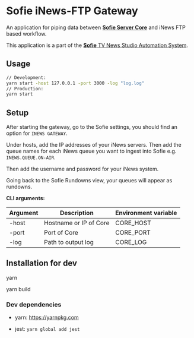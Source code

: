 # Sofie iNews-FTP Gateway

An application for piping data between [**Sofie Server Core**](https://github.com/nrkno/tv-automation-server-core) and iNews FTP based workflow.

This application is a part of the [**Sofie** TV News Studio Automation System](https://github.com/nrkno/Sofie-TV-automation/).

## Usage

```BASH
// Development:
yarn start -host 127.0.0.1 -port 3000 -log "log.log"
// Production:
yarn start
```

## Setup

After starting the gateway, go to the Sofie settings, you should find an option for `INEWS GATEWAY`.

Under hosts, add the IP addresses of your iNews servers. Then add the queue names for each iNews queue you want to ingest into Sofie e.g. `INEWS.QUEUE.ON-AIR`.

Then add the username and password for your iNews system.

Going back to the Sofie Rundowns view, your queues will appear as rundowns.

**CLI arguments:**

| Argument | Description            | Environment variable |
| -------- | ---------------------- | -------------------- |
| -host    | Hostname or IP of Core | CORE_HOST            |
| -port    | Port of Core           | CORE_PORT            |
| -log     | Path to output log     | CORE_LOG             |

## Installation for dev

yarn

yarn build

### Dev dependencies

- yarn:
  <https://yarnpkg.com>

- jest:
  `yarn global add jest`

